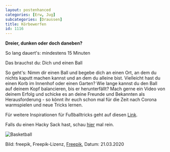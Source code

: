 ```yaml
---
layout: postenhanced
categories: [Erw, Jug]
subcategories: [Draussen]
title: Körbewerfen
id: 1116
---
```

**Dreier, dunken oder doch daneben?**

So lang dauert's: mindestens 15 Minuten

Das brauchst du: Dich und einen Ball

So geht's: Nimm dir einen Ball und begebe dich an einen Ort, an dem du nichts kaputt machen kannst und an dem du alleine bist. Vielleicht hast du einen Korb im Innenhof oder einen Garten? Wie lange kannst du den Ball auf deinem Kopf balancieren, bis er herunterfällt? Mach gerne ein Video von deinem Erfolg und schicke es an deine Freunde und Bekannten als Herausforderung - so könnt ihr euch schon mal für die Zeit nach Corona warmspielen und neue Tricks lernen. 

Für weitere Inspirationen für Fußballtricks geht auf diesen [Link](https://www.youtube.com/watch?v=dWIqldH71lI). 

Falls du einen Hacky Sack hast, schau [hier](https://www.youtube.com/watch?v=_MfoxBPT-YY) mal rein.

![Basketball](https://image.freepik.com/vektoren-kostenlos/hand-gezeichnet-basketballkorb-hintergrund_23-2147613511.jpg)

Bild: freepik, Freepik-Lizenz, [Freepik](https://de.freepik.com/vektoren-kostenlos/hand-gezeichnet-basketballkorb-hintergrund_1081786.htm#query=Basketball&position=34), Datum: 21.03.2020
